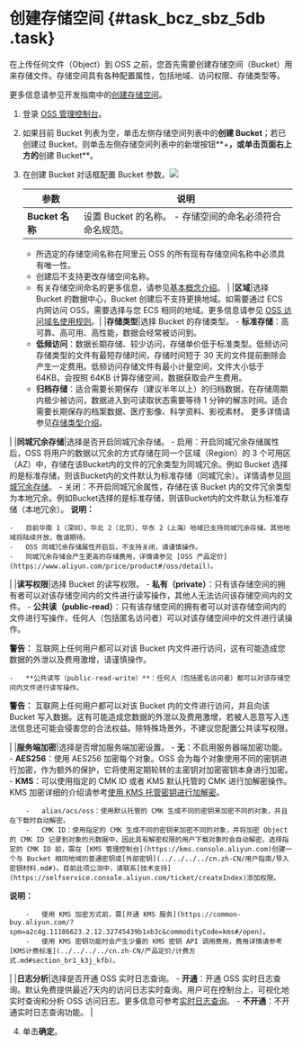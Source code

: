 # 创建存储空间 {#task_bcz_sbz_5db .task}

在上传任何文件（Object）到 OSS 之前，您首先需要创建存储空间（Bucket）用来存储文件。存储空间具有各种配置属性，包括地域、访问权限、存储类型等。

更多信息请参见开发指南中的[创建存储空间](../../../../cn.zh-CN/开发指南/存储空间（Bucket）/创建存储空间.md#)。

1.  登录 [OSS 管理控制台](https://oss.console.aliyun.com/)。
2.  如果目前 Bucket 列表为空，单击左侧存储空间列表中的**创建 Bucket**；若已创建过 Bucket，则单击左侧存储空间列表中的新增按钮**+**，或单击页面右上方的**创建 Bucket**。
3.  在创建 Bucket 对话框配置 Bucket 参数。![](http://static-aliyun-doc.oss-cn-hangzhou.aliyuncs.com/assets/img/4740/156859868633919_zh-CN.png)

 

    |参数|说明|
    |--|--|
    |**Bucket 名称**|设置 Bucket 的名称。     -   存储空间的命名必须符合命名规范。
    -   所选定的存储空间名称在阿里云 OSS 的所有现有存储空间名称中必须具有唯一性。
    -   创建后不支持更改存储空间名称。
    -   有关存储空间命名的更多信息，请参见[基本概念介绍](../../../../cn.zh-CN/开发指南/基本概念.md#)。
 |
    |**区域**|选择 Bucket 的数据中心，Bucket 创建后不支持更换地域。如需要通过 ECS 内网访问 OSS，需要选择与您 ECS 相同的地域。更多信息请参见 [OSS 访问域名使用规则](../../../../cn.zh-CN/开发指南/访问域名（Endpoint）/OSS访问域名使用规则.md#)。|
    |**存储类型**|选择 Bucket 的存储类型。     -   **标准存储**：高可靠、高可用、高性能，数据会经常被访问到。
    -   **低频访问**：数据长期存储、较少访问，存储单价低于标准类型。低频访问存储类型的文件有最短存储时间，存储时间短于 30 天的文件提前删除会产生一定费用。低频访问存储文件有最小计量空间，文件大小低于 64KB，会按照 64KB 计算存储空间，数据获取会产生费用。
    -   **归档存储**：适合需要长期保存（建议半年以上）的归档数据，在存储周期内极少被访问，数据进入到可读取状态需要等待 1 分钟的解冻时间。适合需要长期保存的档案数据、医疗影像、科学资料、影视素材。
 更多详情请参见[存储类型介绍](../../../../cn.zh-CN/开发指南/存储类型/存储类型介绍.md#)。

 |
    |**同城冗余存储**|选择是否开启同城冗余存储。     -   启用：开启同城冗余存储属性后，OSS 将用户的数据以冗余的方式存储在同一个区域（Region）的 3 个可用区（AZ）中，存储在该Bucket内的文件的冗余类型为同城冗余。例如 Bucket 选择的是标准存储，则该Bucket内的文件默认为标准存储（同城冗余）。详情请参见[同城冗余存储](../../../../cn.zh-CN/开发指南/数据容灾/同城冗余存储.md#)。
    -   关闭：不开启同城冗余属性，存储在该 Bucket 内的文件冗余类型为本地冗余。例如Bucket选择的是标准存储，则该Bucket内的文件默认为标准存储（本地冗余）。
 **说明：** 

    -   目前华南 1（深圳）、华北 2（北京）、华东 2（上海）地域已支持同城冗余存储，其他地域将陆续开放，敬请期待。
    -   OSS 同城冗余存储属性开启后，不支持关闭，请谨慎操作。
    -   同城冗余存储会产生更高的存储费用，详情请参见 [OSS 产品定价](https://www.aliyun.com/price/product#/oss/detail)。
 |
    |**读写权限**|选择 Bucket 的读写权限。     -   **私有（private）**：只有该存储空间的拥有者可以对该存储空间内的文件进行读写操作，其他人无法访问该存储空间内的文件。
    -   **公共读（public-read）**：只有该存储空间的拥有者可以对该存储空间内的文件进行写操作，任何人（包括匿名访问者）可以对该存储空间中的文件进行读操作。

**警告：** 互联网上任何用户都可以对该 Bucket 内文件进行访问，这有可能造成您数据的外泄以及费用激增，请谨慎操作。

    -   **公共读写（public-read-write）**：任何人（包括匿名访问者）都可以对该存储空间内文件进行读写操作。

**警告：** 互联网上任何用户都可以对该 Bucket 内的文件进行访问，并且向该 Bucket 写入数据。这有可能造成您数据的外泄以及费用激增，若被人恶意写入违法信息还可能会侵害您的合法权益。除特殊场景外，不建议您配置公共读写权限。

 |
    |**服务端加密**|选择是否增加服务端加密设置。     -   **无**：不启用服务器端加密功能。
    -   **AES256**：使用 AES256 加密每个对象。OSS 会为每个对象使用不同的密钥进行加密，作为额外的保护，它将使用定期轮转的主密钥对加密密钥本身进行加密。
    -   **KMS**：可以使用指定的 CMK ID 或者 KMS 默认托管的 CMK 进行加解密操作。KMS 加密详细的介绍请参考[使用 KMS 托管密钥进行加解密](../../../../cn.zh-CN/开发指南/数据加密/服务器端加密.md#section_c24_wbd_5gb)。

        -   alias/acs/oss：使用默认托管的 CMK 生成不同的密钥来加密不同的对象，并且在下载时自动解密。
        -   CMK ID：使用指定的 CMK 生成不同的密钥来加密不同的对象，并将加密 Object 的 CMK ID 记录到对象的元数据中，因此具有解密权限的用户下载对象时会自动解密。选择指定的 CMK ID 前，需在 [KMS 管理控制台](https://kms.console.aliyun.com)创建一个与 Bucket 相同地域的普通密钥或[外部密钥](../../../../cn.zh-CN/用户指南/导入密钥材料.md#)。目前此项公测中，请联系[技术支持](https://selfservice.console.aliyun.com/ticket/createIndex)添加权限。
**说明：** 

        -   使用 KMS 加密方式前，需[开通 KMS 服务](https://common-buy.aliyun.com/?spm=a2c4g.11186623.2.12.32745439b1xb3c&commodityCode=kms#/open)。
        -   使用 KMS 密钥功能时会产生少量的 KMS 密钥 API 调用费用，费用详情请参考[KMS计费标准](../../../../cn.zh-CN/产品定价/计费方式.md#section_br1_k3j_kfb)。
 |
    |**日志分析**|选择是否开通 OSS 实时日志查询。     -   **开通**：开通 OSS 实时日志查询。默认免费提供最近7天内的访问日志实时查询。用户可在控制台上，可视化地实时查询和分析 OSS 访问日志。更多信息可参考[实时日志查询](../../../../cn.zh-CN/开发指南/日志管理/实时日志查询.md#)。
    -   **不开通**：不开通实时日志查询功能。
 |

4.  单击**确定**。

